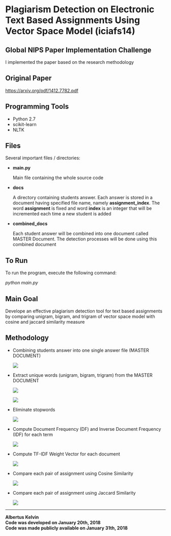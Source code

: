 # Plagiarism Detection on Electronic Text Based Assignments Using Vector Space Model (iciafs14)

## Global NIPS Paper Implementation Challenge

I implemented the paper based on the research methodology

## Original Paper

https://arxiv.org/pdf/1412.7782.pdf

## Programming Tools

<ul>
  <li>Python 2.7</li>
  <li>scikit-learn</li>
  <li>NLTK</li>
</ul>

## Files

Several important files / directories:
<ul>
  <li><b>main.py</b>
    <p>
      Main file containing the whole source code
    </p>
  </li>
  <li><b>docs</b>
    <p>
      A directory containing students answer. Each answer is stored in a document having specified file name, namely <b>assignment_index</b>. The word <b>assignment</b> is fixed and word <b>index</b> is an integer that will be incremented each time a new student is added
    </p>
  </li>
  <li><b>combined_docs</b>
    <p>
      Each student answer will be combined into one document called MASTER Document. The detection processes will be done using this combined document
    </p>
  </li>
</ul>

## To Run

To run the program, execute the following command:

_python main.py_

## Main Goal

Develope an effective plagiarism detection tool for text based assignments by comparing unigram, bigram, and trigram of vector space model with cosine and jaccard similarity measure

## Methodology

<ul>
  <li>Combining students answer into one single answer file (MASTER DOCUMENT)
    <p>
      <img src="https://github.com/albertusk95/nips-challenge-plagiarism-detection-vsm/blob/master/assets/img/step_1.png?raw=true"/>
    </p>
  </li>
  <li>Extract unique words (unigram, bigram, trigram) from the MASTER DOCUMENT
    <p>
      <img src="https://github.com/albertusk95/nips-challenge-plagiarism-detection-vsm/blob/master/assets/img/step_2.png?raw=true"/>
    </p>
    <p>
      <img src="https://github.com/albertusk95/nips-challenge-plagiarism-detection-vsm/blob/master/assets/img/step_3.png?raw=true"/>
    </p>
  </li>
  <li>Eliminate stopwords
    <p>
      <img src="https://github.com/albertusk95/nips-challenge-plagiarism-detection-vsm/blob/master/assets/img/step_4.png?raw=true"/>
    </p>
  </li>
  <li>Compute Document Frequency (DF) and Inverse Document Frequency (IDF) for each term
    <p>
      <img src="https://github.com/albertusk95/nips-challenge-plagiarism-detection-vsm/blob/master/assets/img/step_5.png?raw=true"/>
    </p>
  </li>
  <li>Compute TF-IDF Weight Vector for each document
   <p>
      <img src="https://github.com/albertusk95/nips-challenge-plagiarism-detection-vsm/blob/master/assets/img/step_6.png?raw=true"/>
   </p>
  </li>
  <li>Compare each pair of assignment using Cosine Similarity
   <p>
      <img src="https://github.com/albertusk95/nips-challenge-plagiarism-detection-vsm/blob/master/assets/img/step_7.png?raw=true"/>
   </p>
  </li>
  <li>Compare each pair of assignment using Jaccard Similarity
   <p>
      <img src="https://github.com/albertusk95/nips-challenge-plagiarism-detection-vsm/blob/master/assets/img/step_8.png?raw=true"/>
   </p>
  </li>
</ul>

---

**Albertus Kelvin**<br/>
**Code was developed on January 20th, 2018**<br/>
**Code was made publicly available on January 31th, 2018**
